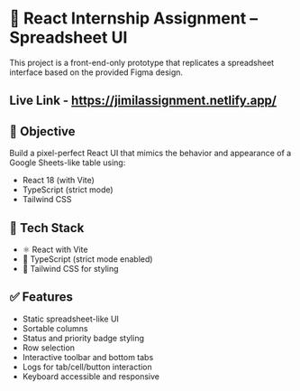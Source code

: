 # 🧠 React Internship Assignment – Spreadsheet UI

This project is a front-end-only prototype that replicates a spreadsheet interface based on the provided Figma design.

## Live Link - https://jimilassignment.netlify.app/

## 📌 Objective

Build a pixel-perfect React UI that mimics the behavior and appearance of a Google Sheets-like table using:

- React 18 (with Vite)
- TypeScript (strict mode)
- Tailwind CSS

## 🚀 Tech Stack

- ⚛️ React with Vite
- 🧠 TypeScript (strict mode enabled)
- 💨 Tailwind CSS for styling

## ✅ Features
- Static spreadsheet-like UI
- Sortable columns
- Status and priority badge styling
- Row selection
- Interactive toolbar and bottom tabs
- Logs for tab/cell/button interaction
- Keyboard accessible and responsive
